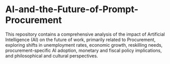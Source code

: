 # AI-and-the-Future-of-Prompt-Procurement
This repository contains a comprehensive analysis of the impact of Artificial Intelligence (AI) on the future of work, primarily related to Procurement, exploring shifts in unemployment rates, economic growth, reskilling needs, procurement-specific AI adoption, monetary and fiscal policy implications, and philosophical and cultural perspectives.
